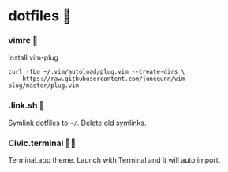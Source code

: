 # dotfiles 💎

### vimrc 🖤
Install vim-plug
```shell
curl -fLo ~/.vim/autoload/plug.vim --create-dirs \
    https://raw.githubusercontent.com/junegunn/vim-plug/master/plug.vim
```

### .link.sh 🔗
Symlink dotfiles to `~/`. Delete old symlinks. 

### Civic.terminal 👩‍🎨
Terminal.app theme. Launch with Terminal and it will auto import.
